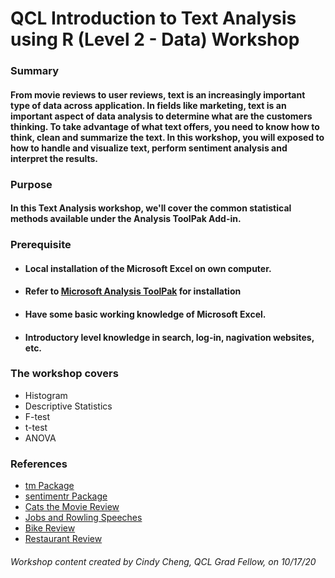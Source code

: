 # **QCL Introduction to Text Analysis using R (Level 2 - Data) Workshop**

### Summary

#### From movie reviews to user reviews, text is an increasingly important type of data across application.  In fields like marketing, text is an important aspect of data analysis to determine what are the customers thinking.  To take advantage of what text offers, you need to know how to think, clean and summarize the text.  In this workshop, you will exposed to how to handle and visualize text, perform sentiment analysis and interpret the results.  

### Purpose

#### In this Text Analysis workshop, we'll cover the common statistical methods available under the Analysis ToolPak Add-in.  

### Prerequisite
* #### Local installation of the Microsoft Excel on own computer.
* #### Refer to [Microsoft Analysis ToolPak](https://support.microsoft.com/en-us/office/load-the-analysis-toolpak-in-excel-6a63e598-cd6d-42e3-9317-6b40ba1a66b4) for installation
* #### Have some basic working knowledge of Microsoft Excel.  
* #### Introductory level knowledge in search, log-in, nagivation websites, etc.

### The workshop covers
* Histogram
* Descriptive Statistics
* F-test
* t-test
* ANOVA

### References
* [tm Package](https://towardsdatascience.com/understanding-and-writing-your-first-text-mining-script-with-r-c74a7efbe30f)
* [sentimentr Package](https://www.youtube.com/watch?v=y21yWgMWMc8&feature=youtu.be)
* [Cats the Movie Review](https://www.rottentomatoes.com/m/cats_2019/reviews?type=verified_audience)
* [Jobs and Rowling Speeches](https://www.cnbc.com/2017/05/19/best-graduation-speeches-steve-jobs-j-k-rowling-says-toastmasters.html)
* [Bike Review](https://www.amazon.com/Schwinn-Front-Suspension-Lightweight-Step-Over-Drivetrain/dp/B07NZY5HY6/ref=cm_cr_arp_d_product_top?ie=UTF8)
* [Restaurant Review](https://www.kingandprince.com/dining-guest-reviews.aspx)

###### Workshop content created by Cindy Cheng, QCL Grad Fellow, on 10/17/20

